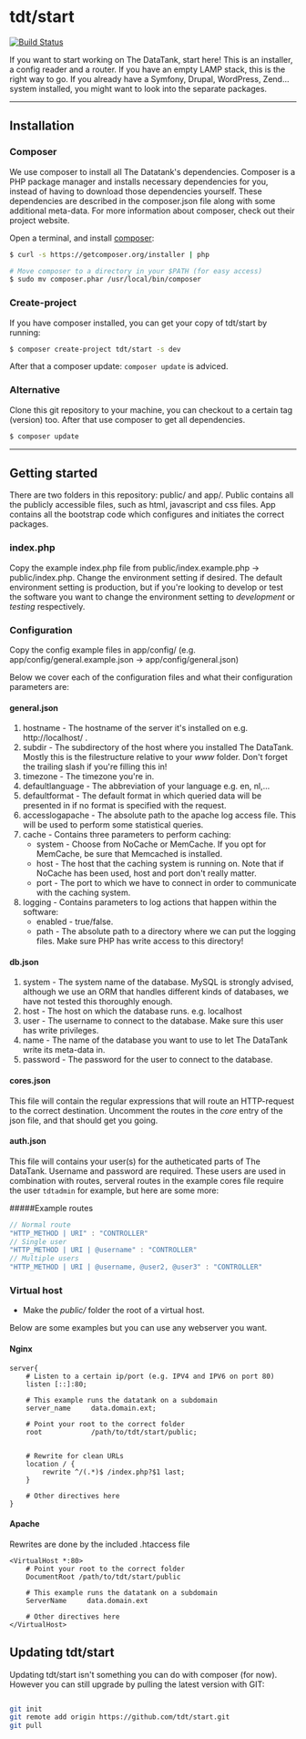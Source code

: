 # tdt/start

[![Build Status](https://travis-ci.org/tdt/start.png)](https://travis-ci.org/tdt/start)

If you want to start working on The DataTank, start here! This is an installer, a config reader and a router. If you have an empty LAMP stack, this is the right way to go. If you already have a Symfony, Drupal, WordPress, Zend... system installed, you might want to look into the separate packages.

- - -

## Installation

### Composer

We use composer to install all The Datatank's dependencies. Composer is a PHP package manager and installs necessary dependencies for you, instead of having to download those dependencies yourself. These dependencies are described in the composer.json file along with some additional meta-data. For more information about composer, check out their project website.

Open a terminal, and install [composer](http://getcomposer.org/download/):

``` bash
$ curl -s https://getcomposer.org/installer | php

# Move composer to a directory in your $PATH (for easy access)
$ sudo mv composer.phar /usr/local/bin/composer
```

### Create-project

If you have composer installed, you can get your copy of tdt/start by running:

``` bash
$ composer create-project tdt/start -s dev
```

After that a composer update: `composer update` is adviced.

### Alternative

Clone this git repository to your machine, you can checkout to a certain tag (version) too.
After that use composer to get all dependencies.

``` bash
$ composer update
```


- - -


## Getting started

There are two folders in this repository: public/ and app/. Public contains all the publicly accessible files, such as html, javascript and css files. App contains all the bootstrap code which configures and initiates the correct packages.

### index.php

Copy the example index.php file from public/index.example.php &rarr; public/index.php. Change the environment setting if desired. The default environment setting is production, but if you're looking to develop or test the software you want to change the environment setting to _development_ or  _testing_ respectively.

### Configuration

Copy the config example files in app/config/ (e.g. app/config/general.example.json &rarr; app/config/general.json)

Below we cover each of the configuration files and what their configuration parameters are:

#### general.json

1. hostname - The hostname of the server it's installed on e.g. http://localhost/ .
2. subdir - The subdirectory of the host where you installed The DataTank. Mostly this is the filestructure relative to your _www_ folder. Don't forget the trailing slash if you're filling this in!
3. timezone - The timezone you're in.
4. defaultlanguage - The abbreviation of your language e.g. en, nl,...
5. defaultformat - The default format in which queried data will be presented in if no format is specified with the request.
6. accesslogapache - The absolute path to the apache log access file. This will be used to perform some statistical queries.
7. cache - Contains three parameters to perform caching:
    + system - Choose from NoCache or MemCache. If you opt for MemCache, be sure that Memcached is installed.
    + host - The host that the caching system is running on. Note that if NoCache has been used, host and port don't really matter.
    + port - The port to which we have to connect in order to communicate with the caching system.
8. logging - Contains parameters to log actions that happen within the software:
    + enabled - true/false.
    + path - The absolute path to a directory where we can put the logging files. Make sure PHP has write access to this directory!

#### db.json

1. system - The system name of the database. MySQL is strongly advised, although we use an ORM that handles different kinds of databases, we have not tested this thoroughly enough.
2. host - The host on which the database runs. e.g. localhost
3. user - The username to connect to the database. Make sure this user has write privileges.
4. name - The name of the database you want to use to let The DataTank write its meta-data in.
5. password - The password for the user to connect to the database.

#### cores.json

This file will contain the regular expressions that will route an HTTP-request to the correct destination.
Uncomment the routes in the _core_ entry of the json file, and that should get you going.

#### auth.json

This file will contains your user(s) for the autheticated parts of The DataTank. Username and password are required.
These users are used in combination with routes, serveral routes in the example cores file require the user `tdtadmin` for example, but here are some more:

#####Example routes

```javascript
// Normal route
"HTTP_METHOD | URI" : "CONTROLLER"
// Single user
"HTTP_METHOD | URI | @username" : "CONTROLLER"
// Multiple users
"HTTP_METHOD | URI | @username, @user2, @user3" : "CONTROLLER"
```

### Virtual host

* Make the *public/* folder the root of a virtual host.

Below are some examples but you can use any webserver you want.


#### Nginx

``` Nginx
server{
    # Listen to a certain ip/port (e.g. IPV4 and IPV6 on port 80)
    listen [::]:80;

    # This example runs the datatank on a subdomain
    server_name     data.domain.ext;

    # Point your root to the correct folder
    root            /path/to/tdt/start/public;


    # Rewrite for clean URLs
    location / {
        rewrite ^/(.*)$ /index.php?$1 last;
    }

    # Other directives here
}
```


#### Apache

Rewrites are done by the included .htaccess file

``` ApacheConf
<VirtualHost *:80>
    # Point your root to the correct folder
    DocumentRoot /path/to/tdt/start/public

    # This example runs the datatank on a subdomain
    ServerName     data.domain.ext

    # Other directives here
</VirtualHost>
```


## Updating tdt/start

Updating tdt/start isn't something you can do with composer (for now). However you can still upgrade by pulling the latest version with GIT:

``` bash

git init
git remote add origin https://github.com/tdt/start.git
git pull

```